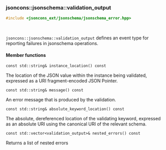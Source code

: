 ### jsoncons::jsonschema::validation_output

```c++
#include <jsoncons_ext/jsonschema/jsonschema_error.hpp>
```

<br>

`jsoncons::jsonschema::validation_output` defines an event type for reporting failures in jsonschema operations.

#### Member functions

    const std::string& instance_location() const
The location of the JSON value within the instance being validated,
expressed as a URI fragment-encoded JSON Pointer.

    const std::string& message() const
An error message that is produced by the validation.

    const std::string& absolute_keyword_location() const
The absolute, dereferenced location of the validating keyword,
expressed as an absolute URI using the canonical URI of the 
relevant schema.

    const std::vector<validation_output>& nested_errors() const
Returns a list of nested errors

